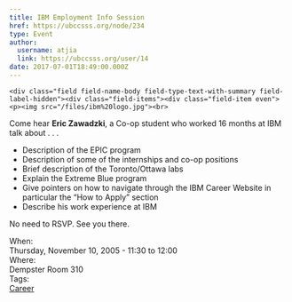 ```yaml
---
title: IBM Employment Info Session 
href: https://ubccsss.org/node/234
type: Event
author:
  username: atjia
  link: https://ubccsss.org/user/14
date: 2017-07-01T18:49:00.000Z
---
```



    <div class="field field-name-body field-type-text-with-summary field-label-hidden"><div class="field-items"><div class="field-item even"><p><img src="/files/ibm%20logo.jpg"><br>
Come hear <b>Eric Zawadzki</b>, a Co-op student who worked 16 months at IBM talk about . . .</p>
<ul>
<li>Description of the EPIC program
</li><li>Description of some of the internships and co-op positions
</li><li>Brief description of the Toronto/Ottawa labs
</li><li>Explain the Extreme Blue program
</li><li>Give pointers on how to navigate through the IBM Career Website in particular the &#x201C;How to Apply&#x201D; section
</li><li>Describe his work experience at IBM
</li></ul>
<p>No need to RSVP. See you there.</p>
</div></div></div><div class="field field-name-field-dates field-type-datetime field-label-above"><div class="field-label">When:&#xA0;</div><div class="field-items"><div class="field-item even"><span class="date-display-single">Thursday, November 10, 2005 - <span class="date-display-range"><span class="date-display-start">11:30</span> to <span class="date-display-end">12:00</span></span></span></div></div></div><div class="field field-name-field-location field-type-text field-label-above"><div class="field-label">Where:&#xA0;</div><div class="field-items"><div class="field-item even">Dempster Room 310</div></div></div>    <footer>
    <div class="field field-name-field-tags field-type-taxonomy-term-reference field-label-above"><div class="field-label">Tags:&#xA0;</div><div class="field-items"><div class="field-item even"><a href="/career">Career</a></div></div></div>      </footer>
    